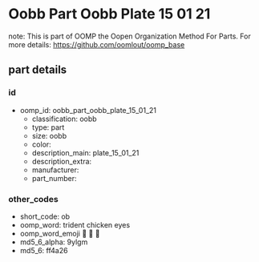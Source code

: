 # Oobb Part Oobb Plate 15 01 21  

note: This is part of OOMP the Oopen Organization Method For Parts. For more details: https://github.com/oomlout/oomp_base

##  part details





### id
* oomp_id: oobb_part_oobb_plate_15_01_21
  * classification: oobb
  * type: part
  * size: oobb
  * color: 
  * description_main: plate_15_01_21
  * description_extra: 
  * manufacturer: 
  * part_number: 

### other_codes
* short_code: ob
* oomp_word: trident chicken eyes
* oomp_word_emoji :trident: :chicken: :eyes:
* md5_6_alpha: 9ylgm
* md5_6: ff4a26